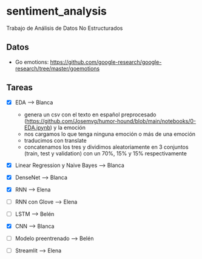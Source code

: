 # sentiment_analysis
Trabajo de Análisis de Datos No Estructurados

## Datos
- Go emotions: https://github.com/google-research/google-research/tree/master/goemotions

## Tareas
- [X] EDA --> Blanca
    - genera un csv con el texto en español preprocesado (https://github.com/Josemvg/humor-hound/blob/main/notebooks/0-EDA.ipynb) y la emoción
    - nos cargamos lo que tenga ninguna emoción o más de una emoción
    - traducimos con translate
    - concatenamos los tres y dividimos aleatoriamente en 3 conjuntos (train, test y validation) con un 70%, 15% y 15% respectivamente
- [X] Linear Regression y Naive Bayes --> Blanca
- [X] DenseNet --> Blanca
- [X] RNN --> Elena
- [ ] RNN con Glove --> Elena
- [ ] LSTM --> Belén
- [X] CNN --> Blanca
- [ ] Modelo preentrenado --> Belén
- [ ] Streamlit --> Elena
  